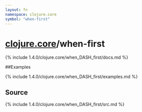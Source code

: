 ```yaml
---
layout: fn
namespace: clojure.core
symbol: "when-first"
---
```


# [clojure.core](../)/when-first

{% include 1.4.0/clojure.core/when_DASH_first/docs.md %}

##Examples

{% include 1.4.0/clojure.core/when_DASH_first/examples.md %}
## Source
{% include 1.4.0/clojure.core/when_DASH_first/src.md %}


